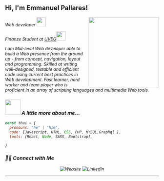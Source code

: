 <h2> Hi, I'm Emmanuel Pallares!</h2>
<img align='right' src="https://media.giphy.com/media/SpopD7IQN2gK3qN4jS/giphy.gif" width="230">
<p><em>Web developer  <img src="https://media.giphy.com/media/WUlplcMpOCEmTGBtBW/giphy.gif" width="30"> 
    <p><em>Finanze Student  at <a href="https://www.uveg.edu.mx/index.php/es/">UVEG</a><img src="https://media.giphy.com/media/fYSnHlufseco8Fh93Z/giphy.gif" width="30">
</em></p>
<div>
 <p>
I am Mid-level Web developer able to build a Web presence from the ground up - from concept, navigation, layout and programming. Skilled at writing well-designed, testable and efficient code using current best practices in Web development. Fast learner, hard worker and team player who is proficient in an array of scripting languages and multimedia Web tools.


</p>
</div>




### <img src="https://media.giphy.com/media/VgCDAzcKvsR6OM0uWg/giphy.gif" width="50"> A little more about me...  

```javascript
const thai = {
  pronouns: "he" | "him",
  code: [Javascript, HTML, CSS, PHP, MYSQL,Graphql ],
  tools: [React, Node, SASS, Bootstrap],
 
}
```

<h3> 🤝🏻 Connect with Me </h3>

<p align="center">
<a href="https://www.emmanuelpallares.com" target="_blank"><img alt="Website" src="https://img.shields.io/badge/Website-www.emmanuelpallares.com-blue?style=flat&logo=google-chrome"></a>
<a href="https://www.linkedin.com/in/emmanuel-pallares-38694a1b0/" target="_blank"><img alt="LinkedIn" src="https://img.shields.io/badge/LinkedIn-@Emmanuel-blue?style=flat&logo=linkedin"></a>


</p>


---
